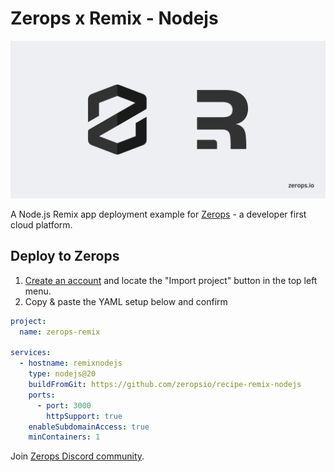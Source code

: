 # Zerops x Remix - Nodejs

![Header Image](header.png)

A Node.js Remix app deployment example for [Zerops](https://zerops.io) - a developer first cloud platform.

## Deploy to Zerops

1. [Create an account](https://app.zerops.io/registration) and locate the "Import project" button in the top left menu.
2. Copy & paste the YAML setup below and confirm

```yaml
project:
  name: zerops-remix

services:
  - hostname: remixnodejs
    type: nodejs@20
    buildFromGit: https://github.com/zeropsio/recipe-remix-nodejs
    ports:
      - port: 3000
        httpSupport: true
    enableSubdomainAccess: true
    minContainers: 1
```

Join [Zerops Discord community](https://discord.com/invite/WDvCZ54).
